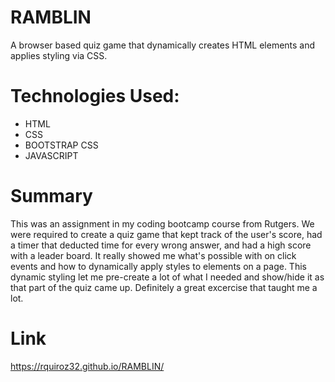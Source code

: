 # RAMBLIN
A browser based quiz game that dynamically creates HTML elements and applies styling via CSS.

# Technologies Used:
- HTML
- CSS
- BOOTSTRAP CSS
- JAVASCRIPT

# Summary
This was an assignment in my coding bootcamp course from Rutgers. We were required to create a quiz game that kept track of the user's score, had a timer that deducted time for every wrong answer, and had a high score with a leader board. It really showed me what's possible with on click events and how to dynamically apply styles to elements on a page. This dynamic styling let me pre-create a lot of what I needed and show/hide it as that part of the quiz came up. Definitely a great excercise that taught me a lot.

# Link
https://rquiroz32.github.io/RAMBLIN/ 


